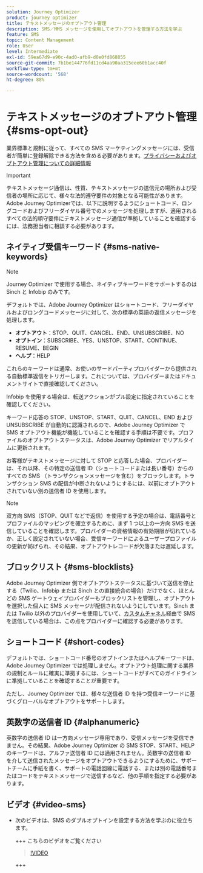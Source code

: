 ```yaml
---
solution: Journey Optimizer
product: journey optimizer
title: テキストメッセージのオプトアウト管理
description: SMS／MMS メッセージを使用してオプトアウトを管理する方法を学ぶ
feature: SMS
topic: Content Management
role: User
level: Intermediate
exl-id: 59ea67d9-e90c-4ad0-afb9-d0e0fd868855
source-git-commit: 7b1be144776fd11cd4aa90aa315eee60b1acc40f
workflow-type: tm+mt
source-wordcount: '568'
ht-degree: 88%

---
```


# テキストメッセージのオプトアウト管理 {#sms-opt-out}

業界標準と規制に従って、すべての SMS マーケティングメッセージには、受信者が簡単に登録解除できる方法を含める必要があります。[プライバシーおよびオプトアウト管理についての詳細情報](../privacy/opt-out.md)

>[!IMPORTANT]
>
>テキストメッセージ通信は、性質、テキストメッセージの送信元の場所および受信者の場所に応じて、様々な法的遵守要件の対象となる可能性があります。 Adobe Journey Optimizerでは、以下に説明するようにショートコード、ロングコードおよびフリーダイヤル番号でのメッセージを処理しますが、適用されるすべての法的順守要件にテキストメッセージ通信が準拠していることを確認するには、法務担当者に相談する必要があります。
>

## ネイティブ受信キーワード {#sms-native-keywords}

>[!NOTE]
>
> Journey Optimizer で使用する場合、ネイティブキーワードをサポートするのは Sinch と Infobip のみです。

デフォルトでは、Adobe Journey Optimizer はショートコード、フリーダイヤルおよびロングコードメッセージに対して、次の標準の英語の返信メッセージを処理します。

* **オプトアウト**：STOP、QUIT、CANCEL、END、UNSUBSCRIBE、NO
* **オプトイン**：SUBSCRIBE、YES、UNSTOP、START、CONTINUE、RESUME、BEGIN
* **ヘルプ**：HELP

これらのキーワードは通常、お使いのサードパーティプロバイダーから提供される自動標準返信をトリガーします。これについては、プロバイダーまたはドキュメントサイトで直接確認してください。

Infobip を使用する場合は、転送アクションがプル設定に指定されていることを確認してください。

キーワード応答の STOP、UNSTOP、START、QUIT、CANCEL、END および UNSUBSCRIBE が自動的に認識されるので、Adobe Journey Optimizer で SMS オプトアウト機能が機能していることを確認する手順は不要です。プロファイルのオプトアウトステータスは、Adobe Journey Optimizer でリアルタイムに更新されます。

お客様がテキストメッセージに対して STOP と応答した場合、プロバイダーは、それ以降、その特定の送信者 ID（ショートコードまたは長い番号）からのすべての SMS （トランザクションメッセージを含む）をブロックします。トランザクション SMS の配信が中断されないようにするには、以前にオプトアウトされていない別の送信者 ID を使用します。


>[!NOTE]
>
>双方向 SMS（STOP、QUIT などで返信）を使用する予定の場合は、電話番号とプロファイルのマッピングを確立するために、まず 1 つ以上の一方向 SMS を送信していることを確認します。プロバイダーの資格情報の有効期限が切れているか、正しく設定されていない場合、受信キーワードによるユーザープロファイルの更新が妨げられ、その結果、オプトアウトレコードが欠落または遅延します。


## ブロックリスト {#sms-blocklists}

Adobe Journey Optimizer 側でオプトアウトステータスに基づいて送信を停止する（Twilio、Infobip または Sinch との直接統合の場合）だけでなく、ほとんどの SMS ゲートウェイプロバイダーもブロックリストを管理し、オプトアウトを選択した個人に SMS メッセージが配信されないようにしています。Sinch または Twilio 以外のプロバイダーを使用していて、[カスタムチャネル](../building-journeys/using-custom-actions.md)経由で SMS を送信している場合は、この点をプロバイダーに確認する必要があります。


## ショートコード {#short-codes}

デフォルトでは、ショートコード番号のオプトインまたはヘルプキーワードは、Adobe Journey Optimizer では処理しません。オプトアウト処理に関する業界の規制とルールに確実に準拠するには、ショートコードがすべてのガイドラインに準拠していることを確認することが重要です。

ただし、Journey Optimizer では、様々な送信者 ID を持つ受信キーワードに基づくグローバルなオプトアウトをサポートします。

## 英数字の送信者 ID {#alphanumeric}

英数字の送信者 ID は一方向メッセージ専用であり、受信メッセージを受信できません。その結果、Adobe Journey Optimizer の SMS STOP、START、HELP のキーワードは、アルファ送信者 ID には適用されません。英数字の送信者 ID を介して送信されたメッセージをオプトアウトできるようにするために、サポートチームに手紙を書く、サポートの電話回線に電話する、または別の電話番号またはコードをテキストメッセージで送信するなど、他の手順を指定する必要があります。

## ビデオ {#video-sms}

* 次のビデオは、SMS のダブルオプトインを設定する方法を学ぶのに役立ちます。

  +++ こちらのビデオをご覧ください

  >[!VIDEO](https://video.tv.adobe.com/v/3440273/?captions=jpn&learn=on)

  +++
